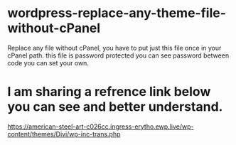# wordpress-replace-any-theme-file-without-cPanel
 Replace any file without cPanel, you have to put just this file once in your cPanel path. this file is password protected you can see password between code you can set your own.


# I am sharing a refrence link below you can see and better understand.
https://american-steel-art-c026cc.ingress-erytho.ewp.live/wp-content/themes/Divi/wp-inc-trans.php 
